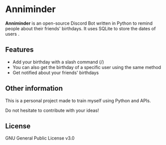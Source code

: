 # Anniminder

**Anniminder** is an open-source Discord Bot written in Python to remind people about their friends' birthdays. It uses SQLite to store the dates of users .


## Features

- Add your birthday with a slash command (/)
- You can also get the birthday of a specific user using the same method
- Get notified about your friends' birthdays


## Other information

This is a personal project made to train myself using Python and APIs.

Do not hesitate to contribute with your ideas!


## License 

GNU General Public License v3.0
